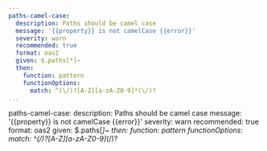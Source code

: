 ```yaml
---
paths-camel-case:
  description: Paths should be camel case
  message: '{{property}} is not camelCase {{error}}'
  severity: warn
  recommended: true
  format: oas2
  given: $.paths[*]~
  then:
    function: pattern
    functionOptions:
      match: ^(\/)?[A-Z][a-zA-Z0-9]*(\/)?
...
```

paths-camel-case:
  description: Paths should be camel case
  message: '{{property}} is not camelCase {{error}}'
  severity: warn
  recommended: true
  format: oas2
  given: $.paths[*]~
  then:
    function: pattern
    functionOptions:
      match: ^(\/)?[A-Z][a-zA-Z0-9]*(\/)?